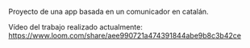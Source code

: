 
Proyecto de una app basada en un comunicador en catalán.

Vídeo del trabajo realizado actualmente:
https://www.loom.com/share/aee990721a474391844abe9b8c3b42ce
